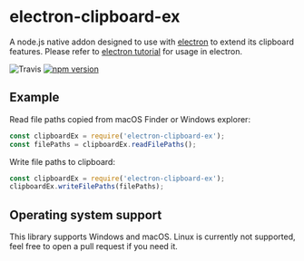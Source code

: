 # electron-clipboard-ex

A node.js native addon designed to use with [electron](https://www.electronjs.org/) to extend its clipboard features.
Please refer to [electron tutorial](https://electronjs.org/docs/tutorial/using-native-node-modules) for usage in electron.

![Travis](https://app.travis-ci.com/kenan2002/electron-clipboard-ex.svg?token=zab8ueZodq3Wkp6NTq2P&branch=master)
[![npm version](https://badge.fury.io/js/electron-clipboard-ex.svg)](https://badge.fury.io/js/electron-clipboard-ex)

## Example

Read file paths copied from macOS Finder or Windows explorer:

```javascript
const clipboardEx = require('electron-clipboard-ex');
const filePaths = clipboardEx.readFilePaths();
```

Write file paths to clipboard:

```javascript
const clipboardEx = require('electron-clipboard-ex');
clipboardEx.writeFilePaths(filePaths);
```

## Operating system support
This library supports Windows and macOS. Linux is currently not supported, feel free to open a pull request if you need it.
